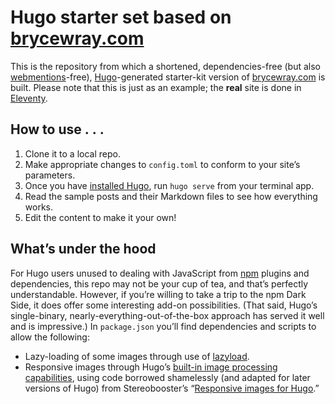 # Hugo starter set based on [brycewray.com](https://brycewray.com)

This is the repository from which a shortened, dependencies-free (but also [webmentions](https://indieweb.org)-free), [Hugo](https://gohugo.io)-generated starter-kit version of [brycewray.com](https://brycewray.com) is built. Please note that this is just as an example; the **real** site is done in [Eleventy](https://11ty.dev).

## How to use&nbsp;.&nbsp;.&nbsp;.

1. Clone it to a local repo.
2. Make appropriate changes to `config.toml` to conform to your site’s parameters.
3. Once you have [installed Hugo](https://brycewray.com/posts/2019/04/ec-static), run `hugo serve` from your terminal app.
4. Read the sample posts and their Markdown files to see how everything works.
5. Edit the content to make it your own!

## What&rsquo;s under the hood

For Hugo users unused to dealing with JavaScript from [npm](https://npmjs.org) plugins and dependencies, this repo may not be your cup of tea, and that&rsquo;s perfectly understandable. However, if you&rsquo;re willing to take a trip to the npm Dark Side, it does offer some interesting add-on possibilities. (That said, Hugo&rsquo;s single-binary, nearly-everything-out-of-the-box approach has served it well and is impressive.) In `package.json` you&rsquo;ll find dependencies and scripts to allow the following:

- Lazy-loading of some images through use of [lazyload](https://github.com/verlok/vanilla-lazyload).
- Responsive images through Hugo’s [built-in image processing capabilities](https://gohugo.io/content-management/image-processing/), using code borrowed shamelessly (and adapted for later versions of Hugo) from Stereobooster’s “[Responsive images for Hugo](https://dev.to/stereobooster/responsive-images-for-hugo-dn9).”
